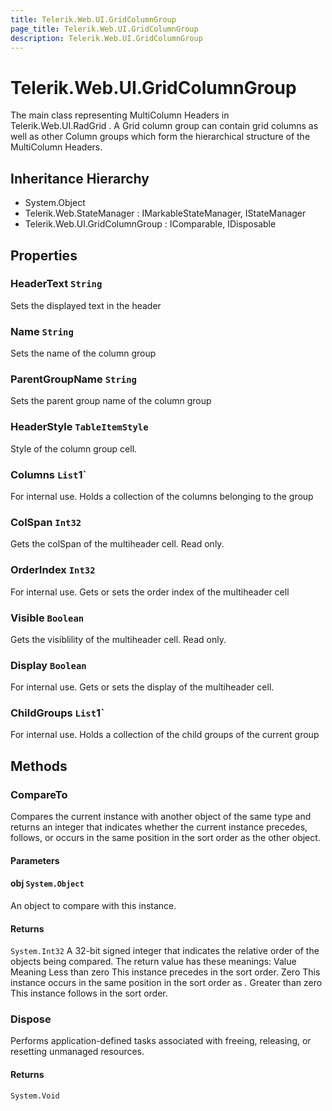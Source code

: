 ```yaml
---
title: Telerik.Web.UI.GridColumnGroup
page_title: Telerik.Web.UI.GridColumnGroup
description: Telerik.Web.UI.GridColumnGroup
---
```


# Telerik.Web.UI.GridColumnGroup

The main class representing MultiColumn Headers in Telerik.Web.UI.RadGrid . 
            A Grid column group can contain grid columns as well as other Column 
            groups which form the hierarchical structure of the MultiColumn Headers.

## Inheritance Hierarchy

* System.Object
* Telerik.Web.StateManager : IMarkableStateManager, IStateManager
* Telerik.Web.UI.GridColumnGroup : IComparable, IDisposable

## Properties

###  HeaderText `String`

Sets the displayed text in the header

###  Name `String`

Sets the name of the column group

###  ParentGroupName `String`

Sets the parent group name of the column group

###  HeaderStyle `TableItemStyle`

Style of the column group cell.

###  Columns `List`1`

For internal use. Holds a collection of the columns belonging to the group

###  ColSpan `Int32`

Gets the colSpan of the multiheader cell. Read only.

###  OrderIndex `Int32`

For internal use. Gets or sets the order index of the multiheader cell

###  Visible `Boolean`

Gets the visiblility of the multiheader cell. Read only.

###  Display `Boolean`

For internal use. Gets or sets the display of the multiheader cell.

###  ChildGroups `List`1`

For internal use. Holds a collection of the child groups of the current group

## Methods

###  CompareTo

Compares the current instance with another object of the same type and
            returns an integer that indicates whether the current instance precedes, follows,
            or occurs in the same position in the sort order as the other object.

#### Parameters

#### obj `System.Object`

An object to compare with this instance.

#### Returns

`System.Int32` A 32-bit signed integer that indicates the relative order of the objects
            being compared. The return value has these meanings: Value Meaning Less than
            zero This instance precedes  in the sort order. Zero This
            instance occurs in the same position in the sort order as .
            Greater than zero This instance follows  in the sort order.

###  Dispose

Performs application-defined tasks associated with freeing, releasing,
            or resetting unmanaged resources.

#### Returns

`System.Void` 

